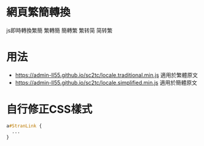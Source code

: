 # 網頁繁簡轉換
js即時轉換繁簡 繁轉簡 簡轉繁 繁转简 简转繁

# 用法
- https://admin-ll55.github.io/sc2tc/locale.traditional.min.js 適用於繁體原文
- https://admin-ll55.github.io/sc2tc/locale.simplified.min.js 適用於簡體原文

# 自行修正CSS樣式
```css
a#StranLink {
  ...
}
```

